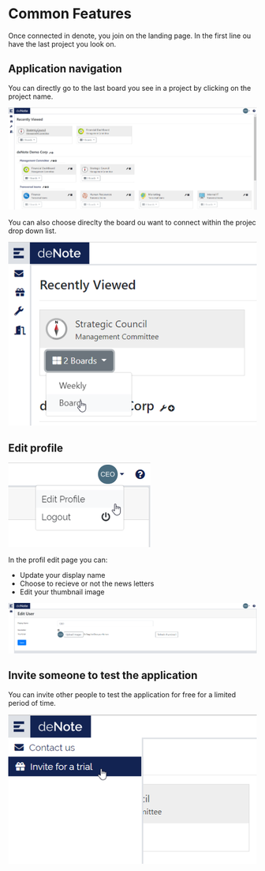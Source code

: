 
# Common Features

Once connected in denote, you join on the landing page.
In the first line ou have the last project you look on.

## Application navigation

You can directly go to the last board you see in a project by clicking on the project name.

![lading page](./assets/images/common-features/global-nav-01.png)

You can also choose direclty the board ou want to connect within the projec drop down list.

![lading page](./assets/images/common-features/global-nav-02.png)

## Edit profile

![Edit user access](./assets/images/common-features/edit-user-access.png)

In the profil edit page you can:
* Update your display name
* Choose to recieve or not the news letters
* Edit your thumbnail image

![Edit user](./assets/images/common-features/edit-user.png)

## Invite someone to test the application

You can invite other people to test the application for free for a limited period of time.

![Edit user access](./assets/images/common-features/invite-trial.png)


